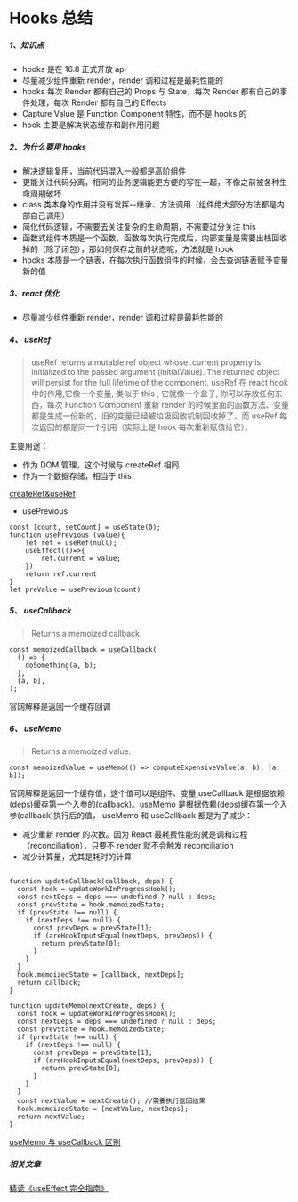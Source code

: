 # Hooks 总结

##### 1、知识点

- hooks 是在 16.8 正式开放 api
- 尽量减少组件重新 render，render 调和过程是最耗性能的
- hooks 每次 Render 都有自己的 Props 与 State，每次 Render 都有自己的事件处理，每次 Render 都有自己的 Effects
- Capture Value 是 Function Component 特性，而不是 hooks 的
- hook 主要是解决状态缓存和副作用问题

##### 2、为什么要用 hooks

- 解决逻辑复用，当前代码混入一般都是高阶组件
- 更能关注代码分离，相同的业务逻辑能更方便的写在一起，不像之前被各种生命周期破坏
- class 类本身的作用并没有发挥--继承、方法调用（组件绝大部分方法都是内部自己调用）
- 简化代码逻辑，不需要去关注复杂的生命周期，不需要过分关注 this
- 函数式组件本质是一个函数，函数每次执行完成后，内部变量是需要出栈回收掉的（除了闭包），那如何保存之前的状态呢，方法就是 hook
- hooks 本质是一个链表，在每次执行函数组件的时候，会去查询链表赋予变量新的值

##### 3、react 优化

- 尽量减少组件重新 render，render 调和过程是最耗性能的

##### 4、 useRef

> useRef returns a mutable ref object whose .current property is initialized to the passed argument (initialValue). The returned object will persist for the full lifetime of the component.
> useRef 在 react hook 中的作用,它像一个变量, 类似于 this , 它就像一个盒子, 你可以存放任何东西，每次 Function Component 重新 render 的时候里面的函数方法、变量都是生成一份新的，旧的变量已经被垃圾回收机制回收掉了，而 useRef 每次返回的都是同一个引用（实际上是 hook 每次重新赋值给它）、

主要用途：

- 作为 DOM 管理，这个时候与 createRef 相同
- 作为一个数据存储，相当于 this

[createRef&useRef](https://codesandbox.io/embed/jovial-yonath-b24vy)

- usePrevious

```
const [count, setCount] = useState(0);
function usePrevious (value){
    let ref = useRef(null);
    useEffect(()=>{
        ref.current = value;
    })
    return ref.current
}
let preValue = usePrevious(count)

```

##### 5、 useCallback

> Returns a memoized callback.

```
const memoizedCallback = useCallback(
  () => {
    doSomething(a, b);
  },
  [a, b],
);
```

官网解释是返回一个缓存回调

##### 6、 useMemo

> Returns a memoized value.

```
const memoizedValue = useMemo(() => computeExpensiveValue(a, b), [a, b]);
```

官网解释是返回一个缓存值，这个值可以是组件、变量,useCallback 是根据依赖(deps)缓存第一个入参的(callback)。useMemo 是根据依赖(deps)缓存第一个入参(callback)执行后的值，
useMemo 和 useCallback 都是为了减少：

- 减少重新 render 的次数。因为 React 最耗费性能的就是调和过程（reconciliation），只要不 render 就不会触发 reconciliation
- 减少计算量，尤其是耗时的计算

```

function updateCallback(callback, deps) {
  const hook = updateWorkInProgressHook();
  const nextDeps = deps === undefined ? null : deps;
  const prevState = hook.memoizedState;
  if (prevState !== null) {
    if (nextDeps !== null) {
      const prevDeps = prevState[1];
      if (areHookInputsEqual(nextDeps, prevDeps)) {
        return prevState[0];
      }
    }
  }
  hook.memoizedState = [callback, nextDeps];
  return callback;
}

function updateMemo(nextCreate, deps) {
  const hook = updateWorkInProgressHook();
  const nextDeps = deps === undefined ? null : deps;
  const prevState = hook.memoizedState;
  if (prevState !== null) {
    if (nextDeps !== null) {
      const prevDeps = prevState[1];
      if (areHookInputsEqual(nextDeps, prevDeps)) {
        return prevState[0];
      }
    }
  }
  const nextValue = nextCreate(); //需要执行返回结果
  hook.memoizedState = [nextValue, nextDeps];
  return nextValue;
}

```

[useMemo 与 useCallback 区别](https://juejin.cn/post/6844904001998176263)

##### 相关文章

[精读《useEffect 完全指南》](https://segmentfault.com/a/1190000018639033)
